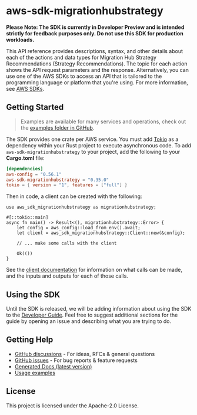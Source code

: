 # aws-sdk-migrationhubstrategy

**Please Note: The SDK is currently in Developer Preview and is intended strictly for
feedback purposes only. Do not use this SDK for production workloads.**

This API reference provides descriptions, syntax, and other details about each of the actions and data types for Migration Hub Strategy Recommendations (Strategy Recommendations). The topic for each action shows the API request parameters and the response. Alternatively, you can use one of the AWS SDKs to access an API that is tailored to the programming language or platform that you're using. For more information, see [AWS SDKs](http://aws.amazon.com/tools/#SDKs).

## Getting Started

> Examples are available for many services and operations, check out the
> [examples folder in GitHub](https://github.com/awslabs/aws-sdk-rust/tree/main/examples).

The SDK provides one crate per AWS service. You must add [Tokio](https://crates.io/crates/tokio)
as a dependency within your Rust project to execute asynchronous code. To add `aws-sdk-migrationhubstrategy` to
your project, add the following to your **Cargo.toml** file:

```toml
[dependencies]
aws-config = "0.56.1"
aws-sdk-migrationhubstrategy = "0.35.0"
tokio = { version = "1", features = ["full"] }
```

Then in code, a client can be created with the following:

```rust,no_run
use aws_sdk_migrationhubstrategy as migrationhubstrategy;

#[::tokio::main]
async fn main() -> Result<(), migrationhubstrategy::Error> {
    let config = aws_config::load_from_env().await;
    let client = aws_sdk_migrationhubstrategy::Client::new(&config);

    // ... make some calls with the client

    Ok(())
}
```

See the [client documentation](https://docs.rs/aws-sdk-migrationhubstrategy/latest/aws_sdk_migrationhubstrategy/client/struct.Client.html)
for information on what calls can be made, and the inputs and outputs for each of those calls.

## Using the SDK

Until the SDK is released, we will be adding information about using the SDK to the
[Developer Guide](https://docs.aws.amazon.com/sdk-for-rust/latest/dg/welcome.html). Feel free to suggest
additional sections for the guide by opening an issue and describing what you are trying to do.

## Getting Help

* [GitHub discussions](https://github.com/awslabs/aws-sdk-rust/discussions) - For ideas, RFCs & general questions
* [GitHub issues](https://github.com/awslabs/aws-sdk-rust/issues/new/choose) - For bug reports & feature requests
* [Generated Docs (latest version)](https://awslabs.github.io/aws-sdk-rust/)
* [Usage examples](https://github.com/awslabs/aws-sdk-rust/tree/main/examples)

## License

This project is licensed under the Apache-2.0 License.

